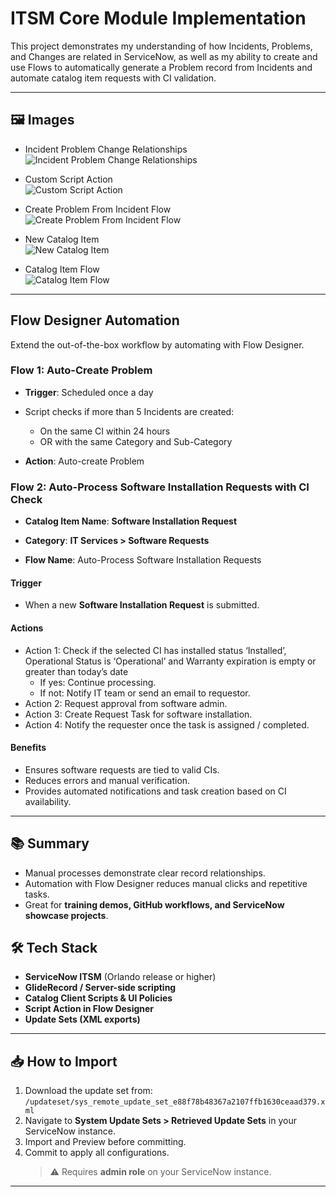 # ITSM Core Module Implementation

This project demonstrates my understanding of how Incidents, Problems, and Changes are related in ServiceNow, as well as my ability to create and use Flows to automatically generate a Problem record from Incidents and automate catalog item requests with CI validation.

---

## 🖼️ Images

- Incident Problem Change Relationships  
  ![Incident Problem Change Relationships](images/Incident_Problem_Change_Relationsships_in_ServiceNow.png)

- Custom Script Action  
  ![Custom Script Action](images/custom_select_incidents_for_problem_SCRIPT_ACTION.png)

- Create Problem From Incident Flow  
  ![Create Problem From Incident Flow](images/custom_create_problem_for_recurring_incident_FLOW.png)

- New Catalog Item  
  ![New Catalog Item](images/request_software_installation.png)

- Catalog Item Flow  
  ![Catalog Item Flow](images/auto_process_software_installation_requests.png)

---

## Flow Designer Automation

Extend the out-of-the-box workflow by automating with Flow Designer.

### Flow 1: Auto-Create Problem

- **Trigger**: Scheduled once a day
- Script checks if more than 5 Incidents are created:

  - On the same CI within 24 hours
  - OR with the same Category and Sub-Category

- **Action**: Auto-create Problem

### Flow 2: Auto-Process Software Installation Requests with CI Check

- **Catalog Item Name**: **Software Installation Request**
- **Category**: **IT Services > Software Requests**

- **Flow Name**: Auto-Process Software Installation Requests

#### Trigger

- When a new **Software Installation Request** is submitted.

#### Actions

- Action 1: Check if the selected CI has installed status ‘Installed’, Operational Status is ‘Operational’ and Warranty expiration is empty or greater than today’s date
  - If yes: Continue processing.
  - If not: Notify IT team or send an email to requestor.
- Action 2: Request approval from software admin.
- Action 3: Create Request Task for software installation.
- Action 4: Notify the requester once the task is assigned / completed.

#### Benefits

- Ensures software requests are tied to valid CIs.
- Reduces errors and manual verification.
- Provides automated notifications and task creation based on CI availability.

---

## 📚 Summary

- Manual processes demonstrate clear record relationships.
- Automation with Flow Designer reduces manual clicks and repetitive tasks.
- Great for **training demos, GitHub workflows, and ServiceNow showcase projects**.

## 🛠 Tech Stack

- **ServiceNow ITSM** (Orlando release or higher)
- **GlideRecord / Server-side scripting**
- **Catalog Client Scripts & UI Policies**
- **Script Action in Flow Designer**
- **Update Sets (XML exports)**

---

## 📥 How to Import

1. Download the update set from:  
   `/updateset/sys_remote_update_set_e88f78b48367a2107ffb1630ceaad379.xml`
2. Navigate to **System Update Sets > Retrieved Update Sets** in your ServiceNow instance.
3. Import and Preview before committing.
4. Commit to apply all configurations.
   > ⚠️ Requires **admin role** on your ServiceNow instance.

---
